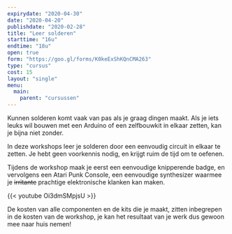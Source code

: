 ```yaml
---
expirydate: "2020-04-30"
date: "2020-04-20"
publishdate: "2020-02-28"
title: "Leer solderen"
starttime: "16u"
endtime: "18u"
open: true
form: "https://goo.gl/forms/K0keExShKQnCMA263"
type: "cursus"
cost: 15
layout: "single"
menu: 
  main:
    parent: "cursussen"
---
```


Kunnen solderen komt vaak van pas als je graag dingen maakt. Als je iets leuks wil bouwen met een Arduino of een zelfbouwkit in elkaar zetten, kan je bijna niet zonder.

In deze workshops leer je solderen door een eenvoudig circuit in elkaar te zetten. Je hebt geen voorkennis nodig, en krijgt ruim de tijd om te oefenen.

Tijdens de workshop maak je eerst een eenvoudige knipperende badge, en vervolgens een Atari Punk Console, een eenvoudige synthesizer waarmee je <strike>irritante</strike> prachtige elektronische klanken kan maken. 

{{< youtube Oi3dmSMpjsU >}}

De kosten van alle componenten en de kits die je maakt, zitten inbegrepen in de kosten van de workshop, je kan het resultaat van je werk dus gewoon mee naar huis nemen!
